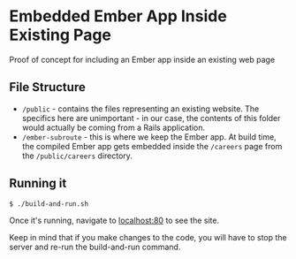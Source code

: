 # Embedded Ember App Inside Existing Page

Proof of concept for including an Ember app inside an existing web page

## File Structure

* `/public` - contains the files representing an existing website. The 
	specifics here are unimportant - in our case, the contents of this 
	folder would actually be coming from a Rails application.
* `/ember-subroute` - this is where we keep the Ember app. At build 
	time, the compiled Ember app gets embedded inside the `/careers` page 
	from the `/public/careers` directory.

## Running it

```
$ ./build-and-run.sh
```

Once it's running, navigate to [localhost:80](http://localhost:80) to 
see the site.

Keep in mind that if you make changes to the code, you will have to stop 
the server and re-run the build-and-run command.
